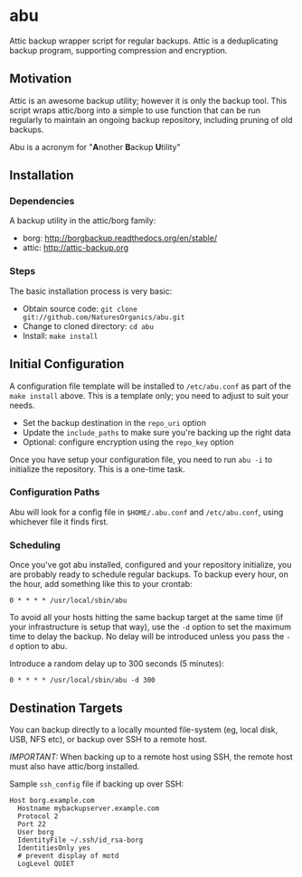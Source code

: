 # abu

Attic backup wrapper script for regular backups. Attic is a deduplicating
backup program, supporting compression and encryption.

## Motivation

Attic is an awesome backup utility; however it is only the backup tool. This
script wraps attic/borg into a simple to use function that can be run regularly
to maintain an ongoing backup repository, including pruning of old backups.

Abu is a acronym for "**A**nother **B**ackup **U**tility"

## Installation

### Dependencies

A backup utility in the attic/borg family:

* borg: http://borgbackup.readthedocs.org/en/stable/
* attic: http://attic-backup.org

### Steps

The basic installation process is very basic:

* Obtain source code: `git clone git://github.com/NaturesOrganics/abu.git`
* Change to cloned directory: `cd abu`
* Install: `make install`

## Initial Configuration

A configuration file template will be installed to `/etc/abu.conf` as part of
the `make install` above. This is a template only; you need to adjust to suit
your needs.

* Set the backup destination in the `repo_uri` option
* Update the `include_paths` to make sure you're backing up the right data
* Optional: configure encryption using the `repo_key` option

Once you have setup your configuration file, you need to run `abu -i` to
initialize the repository. This is a one-time task.

### Configuration Paths

Abu will look for a config file in `$HOME/.abu.conf` and `/etc/abu.conf`, using
whichever file it finds first.

### Scheduling

Once you've got abu installed, configured and your repository initialize, you
are probably ready to schedule regular backups. To backup every hour, on the
hour, add something like this to your crontab:

    0 * * * * /usr/local/sbin/abu

To avoid all your hosts hitting the same backup target at the same time (if
your infrastructure is setup that way), use the `-d` option to set the maximum
time to delay the backup. No delay will be introduced unless you pass the `-d`
option to abu.

Introduce a random delay up to 300 seconds (5 minutes):

    0 * * * * /usr/local/sbin/abu -d 300

## Destination Targets

You can backup directly to a locally mounted file-system (eg, local disk, USB,
NFS etc), or backup over SSH to a remote host.

*IMPORTANT:* When backing up to a remote host using SSH, the remote host must
also have attic/borg installed.

Sample `ssh_config` file if backing up over SSH:

    Host borg.example.com
      Hostname mybackupserver.example.com
      Protocol 2
      Port 22
      User borg
      IdentityFile ~/.ssh/id_rsa-borg
      IdentitiesOnly yes
      # prevent display of motd
      LogLevel QUIET
